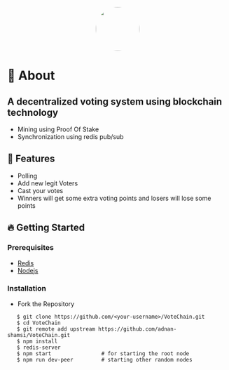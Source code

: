 <p align="center">
<img src="https://i.ibb.co/5hLWcBp/cooltext400209335338159.png" height="100"
     style="border-radius:50%"/>
</p>

# 🔖 About
## A decentralized voting system using blockchain technology
- Mining using Proof Of Stake 
- Synchronization using redis pub/sub

## 🚀 Features
- Polling
- Add new legit Voters 
- Cast your votes 
- Winners will get some extra voting points and losers will lose some points 

## 🔥 Getting Started

### Prerequisites

- <a href="https://redis.io/">Redis</a>
- <a href="https://nodejs.org/en/">Nodejs</a>

### Installation

- Fork the Repository

```
   $ git clone https://github.com/<your-username>/VoteChain.git
   $ cd VoteChain
   $ git remote add upstream https://github.com/adnan-shamsi/VoteChain.git
   $ npm install
   $ redis-server
   $ npm start                # for starting the root node
   $ npm run dev-peer         # starting other random nodes
```

